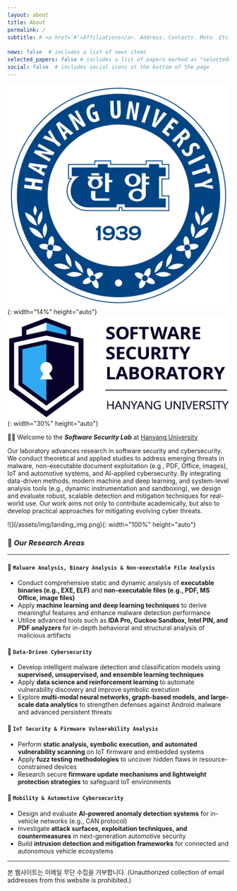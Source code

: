 ```yaml
---
layout: about
title: About
permalink: /
subtitle: # <a href='#'>Affiliations</a>. Address. Contacts. Moto. Etc.

news: false  # includes a list of news items
selected_papers: false # includes a list of papers marked as "selected={true}"
social: false  # includes social icons at the bottom of the page
---
```


![](/assets/img/hyu_logo.jpg){: width="14%" height="auto"} ![](/assets/img/ssl_logo.PNG){: width="30%" height="auto"}

👋🏻 Welcome to the ***Software Security Lab*** at [Hanyang University](https://www.hanyang.ac.kr/)

<p>
    Our laboratory advances research in software security and cybersecurity.  
    We conduct theoretical and applied studies to address emerging threats in malware, non-executable document exploitation (e.g., PDF, Office, images), IoT and automotive systems, and AI-applied cybersecurity.  
    By integrating data-driven methods, modern machine and deep learning, and system-level analysis tools (e.g., dynamic instrumentation and sandboxing), we design and evaluate robust, scalable detection and mitigation techniques for real-world use.  
    Our work aims not only to contribute academically, but also to develop practical approaches for mitigating evolving cyber threats.
</p>
![](/assets/img/landing_img.png){: width="100%" height="auto"}

### 🎯 ***Our Research Areas***
---

#### 📌 `Malware Analysis, Binary Analysis & Non-executable File Analysis`
- Conduct comprehensive static and dynamic analysis of **executable binaries (e.g., EXE, ELF)** and **non-executable files (e.g., PDF, MS Office, image files)**  
- Apply **machine learning and deep learning techniques** to derive meaningful features and enhance malware detection performance  
- Utilize advanced tools such as **IDA Pro, Cuckoo Sandbox, Intel PIN, and PDF analyzers** for in-depth behavioral and structural analysis of malicious artifacts  

#### 📌 `Data-Driven Cybersecurity`
- Develop intelligent malware detection and classification models using **supervised, unsupervised, and ensemble learning techniques**  
- Apply **data science and reinforcement learning** to automate vulnerability discovery and improve symbolic execution  
- Explore **multi-modal neural networks, graph-based models, and large-scale data analytics** to strengthen defenses against Android malware and advanced persistent threats  

#### 📌 `IoT Security & Firmware Vulnerability Analysis`
- Perform **static analysis, symbolic execution, and automated vulnerability scanning** on IoT firmware and embedded systems  
- Apply **fuzz testing methodologies** to uncover hidden flaws in resource-constrained devices  
- Research secure **firmware update mechanisms and lightweight protection strategies** to safeguard IoT environments  

#### 📌 `Mobility & Automotive Cybersecurity`
- Design and evaluate **AI-powered anomaly detection systems** for in-vehicle networks (e.g., CAN protocol)  
- Investigate **attack surfaces, exploitation techniques, and countermeasures** in next-generation automotive security  
- Build **intrusion detection and mitigation frameworks** for connected and autonomous vehicle ecosystems  

---

<footer>
  <p>본 웹사이트는 이메일 무단 수집을 거부합니다. (Unauthorized collection of email addresses from this website is prohibited.)</p>
</footer> 